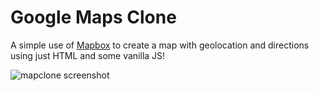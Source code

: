 # Google Maps Clone

A simple use of [Mapbox](https://mapbox.com) to create a map with geolocation and directions using just HTML and some vanilla JS!

![mapclone screenshot](https://i.imgur.com/CYFwBvf.png)
